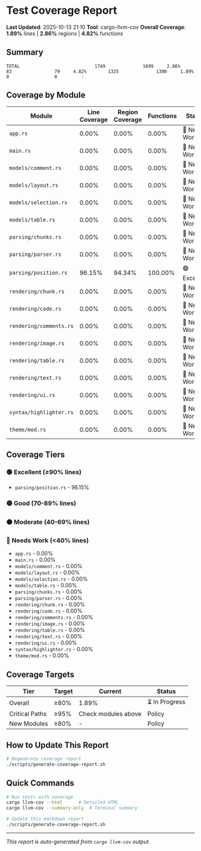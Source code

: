 # Test Coverage Report

**Last Updated**: 2025-10-13 21:10
**Tool**: cargo-llvm-cov
**Overall Coverage**: **1.89%** lines | **2.86%** regions | **4.82%** functions

## Summary

```
TOTAL                            1749              1699     2.86%          83                79     4.82%        1325              1300     1.89%           0                 0         -
```

## Coverage by Module

| Module | Line Coverage | Region Coverage | Functions | Status |
|--------|--------------|-----------------|-----------|--------|
| `app.rs` | 0.00% | 0.00% | 0.00% | 🔴 Needs Work |
| `main.rs` | 0.00% | 0.00% | 0.00% | 🔴 Needs Work |
| `models/comment.rs` | 0.00% | 0.00% | 0.00% | 🔴 Needs Work |
| `models/layout.rs` | 0.00% | 0.00% | 0.00% | 🔴 Needs Work |
| `models/selection.rs` | 0.00% | 0.00% | 0.00% | 🔴 Needs Work |
| `models/table.rs` | 0.00% | 0.00% | 0.00% | 🔴 Needs Work |
| `parsing/chunks.rs` | 0.00% | 0.00% | 0.00% | 🔴 Needs Work |
| `parsing/parser.rs` | 0.00% | 0.00% | 0.00% | 🔴 Needs Work |
| `parsing/position.rs` | 96.15% | 94.34% | 100.00% | 🟢 Excellent |
| `rendering/chunk.rs` | 0.00% | 0.00% | 0.00% | 🔴 Needs Work |
| `rendering/code.rs` | 0.00% | 0.00% | 0.00% | 🔴 Needs Work |
| `rendering/comments.rs` | 0.00% | 0.00% | 0.00% | 🔴 Needs Work |
| `rendering/image.rs` | 0.00% | 0.00% | 0.00% | 🔴 Needs Work |
| `rendering/table.rs` | 0.00% | 0.00% | 0.00% | 🔴 Needs Work |
| `rendering/text.rs` | 0.00% | 0.00% | 0.00% | 🔴 Needs Work |
| `rendering/ui.rs` | 0.00% | 0.00% | 0.00% | 🔴 Needs Work |
| `syntax/highlighter.rs` | 0.00% | 0.00% | 0.00% | 🔴 Needs Work |
| `theme/mod.rs` | 0.00% | 0.00% | 0.00% | 🔴 Needs Work |

## Coverage Tiers

### 🟢 Excellent (≥90% lines)
- `parsing/position.rs` - 96.15%

### 🟡 Good (70-89% lines)

### 🟠 Moderate (40-69% lines)

### 🔴 Needs Work (<40% lines)
- `app.rs` - 0.00%
- `main.rs` - 0.00%
- `models/comment.rs` - 0.00%
- `models/layout.rs` - 0.00%
- `models/selection.rs` - 0.00%
- `models/table.rs` - 0.00%
- `parsing/chunks.rs` - 0.00%
- `parsing/parser.rs` - 0.00%
- `rendering/chunk.rs` - 0.00%
- `rendering/code.rs` - 0.00%
- `rendering/comments.rs` - 0.00%
- `rendering/image.rs` - 0.00%
- `rendering/table.rs` - 0.00%
- `rendering/text.rs` - 0.00%
- `rendering/ui.rs` - 0.00%
- `syntax/highlighter.rs` - 0.00%
- `theme/mod.rs` - 0.00%

## Coverage Targets

| Tier | Target | Current | Status |
|------|--------|---------|--------|
| Overall | ≥80% | 1.89% | ⏳ In Progress |
| Critical Paths | ≥95% | Check modules above | Policy |
| New Modules | ≥80% | - | Policy |

## How to Update This Report

```bash
# Regenerate coverage report
./scripts/generate-coverage-report.sh
```

## Quick Commands

```bash
# Run tests with coverage
cargo llvm-cov --html      # Detailed HTML
cargo llvm-cov --summary-only  # Terminal summary

# Update this markdown report
./scripts/generate-coverage-report.sh
```

---

*This report is auto-generated from `cargo llvm-cov` output.*
